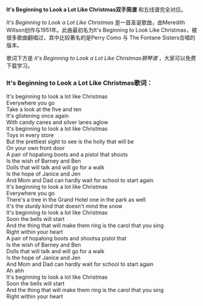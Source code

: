 

**It's Beginning to Look a Lot Like Christmas双手简谱** 和五线谱完全对应。

_It's Beginning to Look a Lot Like Christmas_ 是一首圣诞歌曲，由Meredith
Willson创作与1951年。此曲最初名为It's Beginning to Look Like
Christmas，被很多歌曲翻唱过，其中比较著名的是Perry Como 与 The Fontane Sisters合唱的版本。

歌词下方是 _It's Beginning to Look a Lot Like Christmas钢琴谱_ ，大家可以免费下载学习。

### It's Beginning to Look a Lot Like Christmas歌词：

It's beginning to look a lot like Christmas  
Everywhere you go  
Take a look at the five and ten  
It's glistening once again  
With candy canes and silver lanes aglow  
It's beginning to look a lot like Christmas  
Toys in every store  
But the prettiest sight to see is the holly that will be  
On your own front door  
A pair of hopalong boots and a pistol that shoots  
Is the wish of Barney and Ben  
Dolls that will talk and will go for a walk  
Is the hope of Janice and Jen  
And Mom and Dad can hardly wait for school to start again  
It's beginning to look a lot like Christmas  
Everywhere you go  
There's a tree in the Grand Hotel one in the park as well  
It's the sturdy kind that doesn't mind the snow  
It's beginning to look a lot like Christmas  
Soon the bells will start  
And the thing that will make them ring is the carol that you sing  
Right within your heart  
A pair of hopalong boots and shootsa pistol that  
Is the wish of Barney and Ben  
Dolls that will talk and will go for a walk  
Is the hope of Janice and Jen  
And Mom and Dad can hardly wait for school to start again  
Ah ahh  
It's beginning to look a lot like Christmas  
Soon the bells will start  
And the thing that will make them ring is the carol that you sing  
Right within your heart

